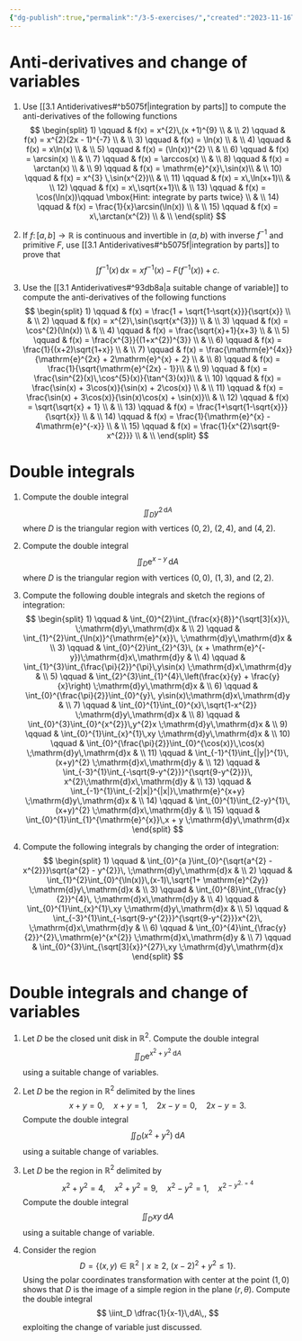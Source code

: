```yaml
---
{"dg-publish":true,"permalink":"/3-5-exercises/","created":"2023-11-16T23:53:00.328+01:00","updated":"2023-11-28T12:59:31.958+01:00"}
---
```


# Anti-derivatives and change of variables

1) Use [[3.1 Antiderivatives#^b5075f\|integration by parts]] to compute the anti-derivatives of the following functions
	$$ \begin{split} 1) \qquad & f(x) = x^{2}\,(x +1)^{9} \\ & \\ 2) \qquad & f(x) = x^{2}(2x - 1)^{-7} \\ & \\ 3) \qquad & f(x) = \ln(x) \\ & \\ 4)  \qquad & f(x) = x\ln(x) \\ & \\ 5)  \qquad & f(x) = (\ln(x))^{2} \\ & \\ 6)  \qquad & f(x) = \arcsin(x) \\ & \\ 7)  \qquad & f(x) = \arccos(x) \\ & \\ 8)  \qquad & f(x) = \arctan(x) \\ & \\ 9)  \qquad & f(x) = \mathrm{e}^{x}\,\sin(x)\\ & \\ 10)  \qquad & f(x) = x^{3} \,\sin(x^{2})\\ & \\ 11)  \qquad & f(x) = x\,\ln(x+1)\\ & \\ 12)  \qquad & f(x) = x\,\sqrt{x+1}\\ & \\ 13) \qquad & f(x) = \cos(\ln(x))\qquad \mbox{Hint: integrate by parts twice} \\ & \\ 14) \qquad & f(x) = \frac{1}{x}\arcsin(\ln(x)) \\ & \\ 15) \qquad & f(x) = x\,\arctan(x^{2}) \\ & \\ \end{split} $$

2) If $f\colon[a,b]\rightarrow \mathbb{R}$ is continuous and invertible in $(a,b)$ with inverse $f^{-1}$ and primitive $F$, use [[3.1 Antiderivatives#^b5075f\|integration by parts]] to prove that 
	$$ \int f^{-1}(x)\,\mathrm{d}x =x f^{-1}(x) - F(f^{-1}(x)) + c .$$

3) Use the [[3.1 Antiderivatives#^93db8a\|a suitable change of variable]] to compute the anti-derivatives of the following functions
	$$ \begin{split} 1) \qquad & f(x) = \frac{1 + \sqrt{1-\sqrt{x}}}{\sqrt{x}}  \\ & \\ 2) \qquad & f(x) =  x^{2}\,\sin(\sqrt{x^{3}}) \\ & \\ 3) \qquad & f(x) =   \cos^{2}(\ln(x)) \\ & \\ 4) \qquad & f(x) =   \frac{\sqrt{x}+1}{x+3} \\ & \\ 5) \qquad & f(x) =  \frac{x^{3}}{(1+x^{2})^{3}} \\ & \\ 6) \qquad & f(x) =   \frac{1}{(x+2)\sqrt{1+x}} \\ & \\ 7) \qquad & f(x) =   \frac{\mathrm{e}^{4x}}{\mathrm{e}^{2x} + 2\mathrm{e}^{x} + 2} \\ & \\ 8) \qquad & f(x) =   \frac{1}{\sqrt{\mathrm{e}^{2x} - 1}}\\ & \\ 9) \qquad & f(x) =   \frac{\sin^{2}(x)\,\cos^{5}(x)}{\tan^{3}(x)}\\ & \\ 10) \qquad & f(x) =  \frac{\sin(x) + 3\cos(x)}{\sin(x) + 2\cos(x)} \\ & \\ 11) \qquad & f(x) =   \frac{\sin(x) + 3\cos(x)}{\sin(x)\cos(x) + \sin(x)}\\ & \\ 12) \qquad & f(x) = \sqrt{\sqrt{x} + 1}  \\ & \\ 13) \qquad & f(x) =   \frac{1+\sqrt{1-\sqrt{x}}}{\sqrt{x}}  \\ & \\ 14) \qquad & f(x) = \frac{1}{\mathrm{e}^{x} - 4\mathrm{e}^{-x}} \\ & \\ 15) \qquad & f(x) = \frac{1}{x^{2}\sqrt{9-x^{2}}}  \\ & \\ \end{split} $$

# Double integrals 

1) Compute the double integral
	$$ \iint_{D}y^{2\,\mathrm{d}A}$$
	where $D$ is the triangular region with vertices $(0,2)$, $(2,4)$, and $(4,2)$.

2) Compute the double integral
	$$ \iint_{D}\mathrm{e}^{x-y}\,\mathrm{d}A $$
	where $D$ is the triangular region with vertices $(0,0)$, $(1,3)$, and $(2,2)$.

3) Compute the following double integrals and sketch the regions of integration:
	$$ \begin{split} 1) \qquad & \int_{0}^{2}\int_{\frac{x}{8}}^{\sqrt[3]{x}}\, \;\mathrm{d}y\,\mathrm{d}x & \\ 2) \qquad & \int_{1}^{2}\int_{\ln(x)}^{\mathrm{e}^{x}}\, \;\mathrm{d}y\,\mathrm{d}x & \\ 3) \qquad & \int_{0}^{2}\int_{2}^{3}\, (x + \mathrm{e}^{-y})\;\mathrm{d}x\,\mathrm{d}y & \\ 4)  \qquad & \int_{1}^{3}\int_{\frac{\pi}{2}}^{\pi}\,y\sin(x) \;\mathrm{d}x\,\mathrm{d}y & \\ 5)  \qquad & \int_{2}^{3}\int_{1}^{4}\,\left(\frac{x}{y} + \frac{y}{x}\right) \;\mathrm{d}y\,\mathrm{d}x & \\ 6)  \qquad & \int_{0}^{\frac{\pi}{2}}\int_{0}^{y}\, y\sin(x)\;\mathrm{d}x\,\mathrm{d}y & \\ 7)  \qquad & \int_{0}^{1}\int_{0}^{x}\,\sqrt{1-x^{2}} \;\mathrm{d}y\,\mathrm{d}x & \\ 8)  \qquad & \int_{0}^{3}\int_{0}^{x^{2}}\,y^{2}x \;\mathrm{d}y\,\mathrm{d}x & \\ 9)  \qquad & \int_{0}^{1}\int_{x}^{1}\,xy \;\mathrm{d}y\,\mathrm{d}x & \\ 10)  \qquad & \int_{0}^{\frac{\pi}{2}}\int_{0}^{\cos(x)}\,\cos(x) \;\mathrm{d}y\,\mathrm{d}x & \\ 11)  \qquad & \int_{-1}^{1}\int_{|y|}^{1}\,(x+y)^{2} \;\mathrm{d}x\,\mathrm{d}y & \\ 12)  \qquad & \int_{-3}^{1}\int_{-\sqrt{9-y^{2}}}^{\sqrt{9-y^{2}}}\, x^{2}\;\mathrm{d}x\,\mathrm{d}y & \\ 13) \qquad & \int_{-1}^{1}\int_{-2|x|}^{|x|}\,\mathrm{e}^{x+y} \;\mathrm{d}y\,\mathrm{d}x & \\ 14) \qquad & \int_{0}^{1}\int_{2-y}^{1}\,(x+y)^{2} \;\mathrm{d}x\,\mathrm{d}y & \\ 15) \qquad & \int_{0}^{1}\int_{1}^{\mathrm{e}^{x}}\,x + y \;\mathrm{d}y\,\mathrm{d}x \end{split} $$

4) Compute the following integrals by changing the order of integration:
	$$ \begin{split} 1) \qquad & \int_{0}^{a }\int_{0}^{\sqrt{a^{2} - x^{2}}}\sqrt{a^{2} - y^{2}}\, \;\mathrm{d}y\,\mathrm{d}x & \\ 2)  \qquad & \int_{1}^{2}\int_{0}^{\ln(x)}\,(x-1)\,\sqrt{1+ \mathrm{e}^{2y}} \;\mathrm{d}y\,\mathrm{d}x & \\ 3)  \qquad & \int_{0}^{8}\int_{\frac{y}{2}}^{4}\, \;\mathrm{d}x\,\mathrm{d}y & \\ 4)  \qquad & \int_{0}^{1}\int_{x}^{1}\,xy \;\mathrm{d}y\,\mathrm{d}x & \\ 5)  \qquad & \int_{-3}^{1}\int_{-\sqrt{9-y^{2}}}^{\sqrt{9-y^{2}}}x^{2}\, \;\mathrm{d}x\,\mathrm{d}y & \\ 6)  \qquad & \int_{0}^{4}\int_{\frac{y}{2}}^{2}\,\mathrm{e}^{x^{2}} \;\mathrm{d}x\,\mathrm{d}y & \\ 7)  \qquad & \int_{0}^{3}\int_{\sqrt[3]{x}}^{27}\,xy \;\mathrm{d}y\,\mathrm{d}x \end{split} $$
# Double integrals and change of variables

1) Let $D$ be the closed unit disk in $\mathbb{R}^{2}$. Compute the double integral
	$$ \iint_{D}\mathrm{e}^{x^2 + y^{2}\;\mathrm{d}A}$$
	using a suitable change of variables.

2) Let $D$ be the region in $\mathbb{R}^{2}$ delimited by the lines
	$$ x+y=0,\quad x+y=1,\quad 2x-y=0,\quad 2x-y=3 . $$
	Compute the double integral
	$$ \iint_{D}(x^{2} + y^{2})\;\mathrm{d}A $$
	using a suitable change of variables.

3) Let $D$ be the region in $\mathbb{R}^2$ delimited by
	$$ x^2 + y^2 = 4,\quad  x^2 + y^2 = 9, \quad x^2 - y^2 = 1, \quad x^{2 - y^{2 . = 4}}$$
	Compute the double integral 
	$$ \iint_{D}xy\;\mathrm{d}A $$
	using a suitable change of variable.

4) Consider the region
	$$ D=\left\lbrace (x,y)\in \mathbb{R}^2 \mid x\geq 2,\: (x-2)^2+y^{2}\leq 1 \right\rbrace . $$
	Using the polar coordinates transformation with center at the point $(1,0)$ shows that $D$ is the image of a simple region in the plane $(r,\theta)$. Compute the double integral 
	$$ \iint_D \dfrac{1}{x-1}\,dA\,, $$
	exploiting the change of variable just discussed.

